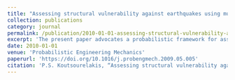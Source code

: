 ```yaml
---
title: "Assessing structural vulnerability against earthquakes using multi-dimensional fragility surfaces: A Bayesian framework"
collection: publications
category: journal
permalink: /publication/2010-01-01-assessing-structural-vulnerability-against-earthquakes-using-multi-dimensional-fragility-surfaces
excerpt: 'The present paper advocates a probabilistic framework for assessing structural vulnerability against earthquakes, proposing a Bayesian framework for the derivation of fragility curves that can produce estimates irrespective of the amount of data available.'
date: 2010-01-01
venue: 'Probabilistic Engineering Mechanics'
paperurl: 'https://doi.org/10.1016/j.probengmech.2009.05.005'
citation: 'P.S. Koutsourelakis, “Assessing structural vulnerability against earthquakes using multi-dimensional fragility surfaces: A Bayesian framework,” Probabilistic Engineering Mechanics, vol. 25, no. 1, pp. 49–60, 2010. doi: 10.1016/j.probengmech.2009.05.005.'
---
```

